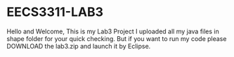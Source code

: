 # EECS3311-LAB3
Hello and Welcome, This is my Lab3 Project
I uploaded all my java files in shape folder for your quick checking.
But if you want to run my code please DOWNLOAD the lab3.zip and launch it by Eclipse.
